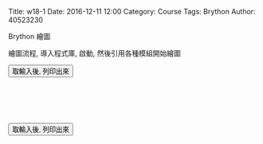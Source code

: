 Title: w18-1
Date: 2016-12-11 12:00
Category: Course
Tags: Brython
Author: 40523230

Brython 繪圖

<!-- PELICAN_END_SUMMARY -->

繪圖流程, 導入程式庫, 啟動, 然後引用各種模組開始繪圖

<!-- 導入 Brython 標準程式庫 -->
<script type="text/javascript" 
    src="https://cdn.rawgit.com/brython-dev/brython/master/www/src/brython_dist.js">
</script>

<!-- 啟動 Brython -->
<script>
window.onload=function(){
brython(1);
}
</script>

<!-- 以下實際利用  Brython 畫圖 -->
<script type="text/python3">
from browser import document
from browser import alert

def get_input(ev):
    the_input = input("請輸入")
    alert("輸入為:"+str(the_input))
    
document['ch01'].bind('click',get_input)

</script>

<p><button id="ch01">取輸入後, 列印出來</button></p>

<pre class="brush: python">

<!-- 以下實際利用  Brython 畫圖 -->
<script type="text/python3">
from browser import document
from browser import alert

def get_input(ev):
    the_input = input("請輸入")
    alert("輸入為:"+str(the_input))
    
document['ch01'].bind('click',get_input)

</script>

<p><button id="ch01">取輸入後, 列印出來</button></p>

</pre>
